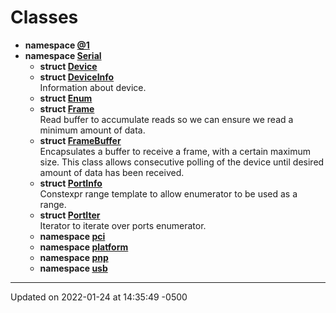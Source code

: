 # Classes



* **namespace [@1](namespace_0d1.md)** 
* **namespace [Serial](namespace_serial.md)** 
    * **struct [Device](struct_serial_1_1_device.md)** 
    * **struct [DeviceInfo](struct_serial_1_1_device_info.md)** <br>Information about device. 
    * **struct [Enum](struct_serial_1_1_enum.md)** 
    * **struct [Frame](struct_serial_1_1_frame.md)** <br>Read buffer to accumulate reads so we can ensure we read a minimum amount of data. 
    * **struct [FrameBuffer](struct_serial_1_1_frame_buffer.md)** <br>Encapsulates a buffer to receive a frame, with a certain maximum size. This class allows consecutive polling of the device until desired amount of data has been received. 
    * **struct [PortInfo](struct_serial_1_1_port_info.md)** <br>Constexpr range template to allow enumerator to be used as a range. 
    * **struct [PortIter](struct_serial_1_1_port_iter.md)** <br>Iterator to iterate over ports enumerator. 
    * **namespace [pci](namespace_serial_1_1pci.md)** 
    * **namespace [platform](namespace_serial_1_1platform.md)** 
    * **namespace [pnp](namespace_serial_1_1pnp.md)** 
    * **namespace [usb](namespace_serial_1_1usb.md)** 



-------------------------------

Updated on 2022-01-24 at 14:35:49 -0500
